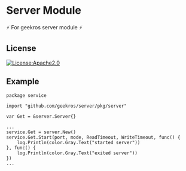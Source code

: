 # Server Module

⚡ For geekros server module ⚡

## License

[![License:Apache2.0](https://img.shields.io/badge/License-Apache2.0-yellow.svg)](https://opensource.org/licenses/Apache2.0)

## Example

```golang
package service

import "github.com/geekros/server/pkg/server"

var Get = &server.Server{}
```

```golang
...
service.Get = server.New()
service.Get.Start(port, mode, ReadTimeout, WriteTimeout, func() {
    log.Println(color.Gray.Text("started server"))
}, func() {
    log.Println(color.Gray.Text("exited server"))
})
...
```